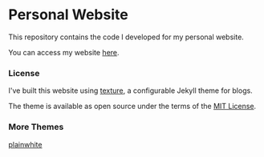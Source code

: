 


# Personal Website

This repository contains the code I developed for my personal website.

You can access my website [here](https://josedallavia.github.io/).



### License

I've built this website using [texture](https://github.com/thelehhman/texture.), a configurable Jekyll theme for  blogs.


The theme is available as open source under the terms of the [MIT License](https://opensource.org/licenses/MIT).

### More Themes
[plainwhite](https://github.com/thelehhman/plainwhite-jekyll)
